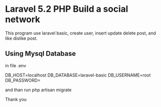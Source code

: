 # Laravel 5.2 PHP Build a social network

This program use laravel basic, create user, insert update delete post, and like dislike post.

## Using Mysql Database

in file .env

DB_HOST=localhost
DB_DATABASE=laravel-basic
DB_USERNAME=root
DB_PASSWORD=

and than run php artisan migrate

Thank you
